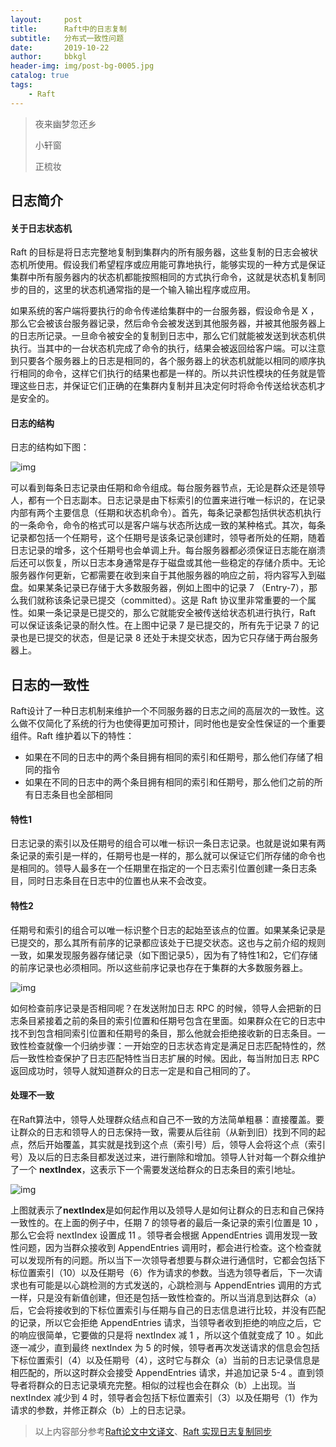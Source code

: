 ```yaml
---
layout:     post
title:      Raft中的日志复制
subtitle:   分布式一致性问题
date:       2019-10-22
author:     bbkgl
header-img: img/post-bg-0005.jpg
catalog: true
tags:
    - Raft
---
```


>夜来幽梦忽还乡
>
>小轩窗
>
>正梳妆

## 日志简介

#### 关于日志状态机

Raft 的目标是将日志完整地复制到集群内的所有服务器，这些复制的日志会被状态机所使用。假设我们希望程序或应用能可靠地执行，能够实现的一种方式是保证集群中所有服务器内的状态机都能按照相同的方式执行命令，这就是状态机复制同步的目的，这里的状态机通常指的是一个输入输出程序或应用。

如果系统的客户端将要执行的命令传递给集群中的一台服务器，假设命令是 X ，那么它会被该台服务器记录，然后命令会被发送到其他服务器，并被其他服务器上的日志所记录。一旦命令被安全的复制到日志中，那么它们就能被发送到状态机供执行。当其中的一台状态机完成了命令的执行，结果会被返回给客户端。可以注意到只要各个服务器上的日志是相同的，各个服务器上的状态机就能以相同的顺序执行相同的命令，这样它们执行的结果也都是一样的。所以共识性模块的任务就是管理这些日志，并保证它们正确的在集群内复制并且决定何时将命令传送给状态机才是安全的。

#### 日志的结构

日志的结构如下图：

![img](https://ae01.alicdn.com/kf/Hfc6e2d0e03fb4a1aab10cc0f3326a3e2s.jpg)

可以看到每条日志记录由任期和命令组成。每台服务器节点，无论是群众还是领导人，都有一个日志副本。日志记录是由下标索引的位置来进行唯一标识的，在记录内部有两个主要信息（任期和状态机命令）。首先，每条记录都包括供状态机执行的一条命令，命令的格式可以是客户端与状态所达成一致的某种格式。其次，每条记录都包括一个任期号，这个任期号是该条记录创建时，领导者所处的任期，随着日志记录的增多，这个任期号也会单调上升。每台服务器都必须保证日志能在崩溃后还可以恢复，所以日志本身通常是存于磁盘或其他一些稳定的存储介质中。无论服务器作何更新，它都需要在收到来自于其他服务器的响应之前，将内容写入到磁盘。如果某条记录已存储于大多数服务器，例如上图中的记录 7 （Entry-7），那么我们就称该条记录已提交（committed）。这是 Raft 协议里非常重要的一个属性。如果一条记录是已提交的，那么它就能安全被传送给状态机进行执行，Raft 可以保证该条记录的耐久性。在上图中记录 7 是已提交的，所有先于记录 7 的记录也是已提交的状态，但是记录 8 还处于未提交状态，因为它只存储于两台服务器上。

## 日志的一致性

 Raft设计了一种日志机制来维护一个不同服务器的日志之间的高层次的一致性。这么做不仅简化了系统的行为也使得更加可预计，同时他也是安全性保证的一个重要组件。Raft 维护着以下的特性：

- 如果在不同的日志中的两个条目拥有相同的索引和任期号，那么他们存储了相同的指令
- 如果在不同的日志中的两个条目拥有相同的索引和任期号，那么他们之前的所有日志条目也全部相同

#### 特性1

日志记录的索引以及任期号的组合可以唯一标识一条日志记录。也就是说如果有两条记录的索引是一样的，任期号也是一样的，那么就可以保证它们所存储的命令也是相同的。领导人最多在一个任期里在指定的一个日志索引位置创建一条日志条目，同时日志条目在日志中的位置也从来不会改变。

#### 特性2

任期号和索引的组合可以唯一标识整个日志的起始至该点的位置。如果某条记录是已提交的，那么其所有前序的记录都应该处于已提交状态。这也与之前介绍的规则一致，如果发现服务器存储记录（如下图记录5），因为有了特性1和2，它们存储的前序记录也必须相同。所以这些前序记录也存在于集群的大多数服务器上。

![img](https://puui.qpic.cn/fans_admin/0/3_467590157_1571827638155/0)

如何检查前序记录是否相同呢？在发送附加日志 RPC 的时候，领导人会把新的日志条目紧接着之前的条目的索引位置和任期号包含在里面。如果群众在它的日志中找不到包含相同索引位置和任期号的条目，那么他就会拒绝接收新的日志条目。一致性检查就像一个归纳步骤：一开始空的日志状态肯定是满足日志匹配特性的，然后一致性检查保护了日志匹配特性当日志扩展的时候。因此，每当附加日志 RPC 返回成功时，领导人就知道群众的日志一定是和自己相同的了。

#### 处理不一致

在Raft算法中，领导人处理群众结点和自己不一致的方法简单粗暴：直接覆盖。要让群众的日志和领导人的日志保持一致，需要从后往前（从新到旧）找到不同的起点，然后开始覆盖，其实就是找到这个点（索引号）后，领导人会将这个点（索引号）及以后的日志条目都发送过来，进行删除和增加。领导人针对每一个群众维护了一个 **nextIndex**，这表示下一个需要发送给群众的日志条目的索引地址。

![img](https://ae01.alicdn.com/kf/H39d1442802274e2195821a8e54ccef92f.jpg)

上图就表示了**nextIndex**是如何起作用以及领导人是如何让群众的日志和自己保持一致性的。在上面的例子中，任期 7 的领导者的最后一条记录的索引位置是 10 ，那么它会将 nextIndex 设置成 11 。领导者会根据 AppendEntries 调用发现一致性问题，因为当群众接收到 AppendEntries 调用时，都会进行检查。这个检查就可以发现所有的问题。所以当下一次领导者想要与群众进行通信时，它都会包括下标位置索引（10）以及任期号（6）作为请求的参数。当选为领导者后，下一次请求也有可能是以心跳检测的方式发送的，心跳检测与 AppendEntries 调用的方式一样，只是没有新值创建，但还是包括一致性检查的。所以当消息到达群众（a）后，它会将接收到的下标位置索引与任期与自己的日志信息进行比较，并没有匹配的记录，所以它会拒绝 AppendEntries 请求，当领导者收到拒绝的响应之后，它的响应很简单，它要做的只是将 nextIndex 减 1 ，所以这个值就变成了 10 。如此逐一减少，直到最终 nextIndex 为 5 的时候，领导者再次发送请求的信息会包括下标位置索引（4）以及任期号（4），这时它与群众（a）当前的日志记录信息是相匹配的，所以这时群众会接受 AppendEntries 请求，并追加记录 5-4 。直到领导者将群众的日志记录填充完整。相似的过程也会在群众（b）上出现。当 nextIndex 减少到 4 时，领导者会包括下标位置索引（3）以及任期号（1）作为请求的参数，并修正群众（b）上的日志记录。

> 以上内容部分参考[Raft论文中文译文](https://github.com/maemual/raft-zh_cn/blob/master/raft-zh_cn.md)、[Raft 实现日志复制同步](<https://www.cnblogs.com/richaaaard/p/6351705.html>)